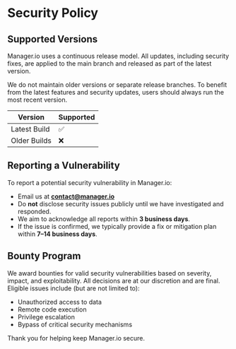 # Security Policy

## Supported Versions

Manager.io uses a continuous release model. All updates, including security fixes, are applied to the main branch and released as part of the latest version.

We do not maintain older versions or separate release branches. To benefit from the latest features and security updates, users should always run the most recent version.

| Version       | Supported          |
| ------------- | ------------------ |
| Latest Build  | :white_check_mark: |
| Older Builds  | :x:                |

## Reporting a Vulnerability

To report a potential security vulnerability in Manager.io:

- Email us at **contact@manager.io**
- Do **not** disclose security issues publicly until we have investigated and responded.
- We aim to acknowledge all reports within **3 business days**.
- If the issue is confirmed, we typically provide a fix or mitigation plan within **7–14 business days**.

## Bounty Program

We award bounties for valid security vulnerabilities based on severity, impact, and exploitability. All decisions are at our discretion and are final. Eligible issues include (but are not limited to):

- Unauthorized access to data
- Remote code execution
- Privilege escalation
- Bypass of critical security mechanisms

Thank you for helping keep Manager.io secure.
